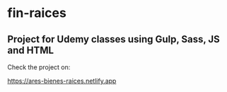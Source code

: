 # fin-raices

## Project for Udemy classes using Gulp, Sass, JS and HTML

Check the project on:

https://ares-bienes-raices.netlify.app
